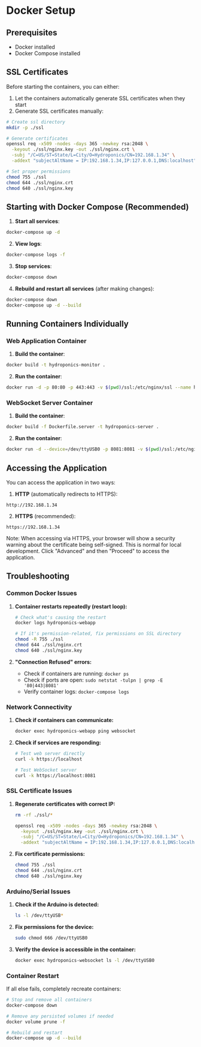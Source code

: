 
# Docker Setup

## Prerequisites

- Docker installed
- Docker Compose installed

## SSL Certificates

Before starting the containers, you can either:

1. Let the containers automatically generate SSL certificates when they start
2. Generate SSL certificates manually:

```bash
# Create ssl directory
mkdir -p ./ssl

# Generate certificates
openssl req -x509 -nodes -days 365 -newkey rsa:2048 \
  -keyout ./ssl/nginx.key -out ./ssl/nginx.crt \
  -subj "/C=US/ST=State/L=City/O=Hydroponics/CN=192.168.1.34" \
  -addext "subjectAltName = IP:192.168.1.34,IP:127.0.0.1,DNS:localhost"

# Set proper permissions
chmod 755 ./ssl
chmod 644 ./ssl/nginx.crt
chmod 640 ./ssl/nginx.key
```

## Starting with Docker Compose (Recommended)

1. **Start all services**:
```bash
docker-compose up -d
```

2. **View logs**:
```bash
docker-compose logs -f
```

3. **Stop services**:
```bash
docker-compose down
```

4. **Rebuild and restart all services** (after making changes):
```bash
docker-compose down
docker-compose up -d --build
```

## Running Containers Individually

### Web Application Container

1. **Build the container**:
```bash
docker build -t hydroponics-monitor .
```

2. **Run the container**:
```bash
docker run -d -p 80:80 -p 443:443 -v $(pwd)/ssl:/etc/nginx/ssl --name hydroponics-app hydroponics-monitor
```

### WebSocket Server Container

1. **Build the container**:
```bash
docker build -f Dockerfile.server -t hydroponics-server .
```

2. **Run the container**:
```bash
docker run -d --device=/dev/ttyUSB0 -p 8081:8081 -v $(pwd)/ssl:/etc/nginx/ssl -e USE_SSL=true --name hydroponics-ws hydroponics-server
```

## Accessing the Application

You can access the application in two ways:

1. **HTTP** (automatically redirects to HTTPS):
```
http://192.168.1.34
```

2. **HTTPS** (recommended):
```
https://192.168.1.34
```

Note: When accessing via HTTPS, your browser will show a security warning about the certificate being self-signed. This is normal for local development. Click "Advanced" and then "Proceed" to access the application.

## Troubleshooting

### Common Docker Issues

1. **Container restarts repeatedly (restart loop):**
   ```bash
   # Check what's causing the restart
   docker logs hydroponics-webapp
   
   # If it's permission-related, fix permissions on SSL directory
   chmod -R 755 ./ssl
   chmod 644 ./ssl/nginx.crt
   chmod 640 ./ssl/nginx.key
   ```

2. **"Connection Refused" errors:**
   - Check if containers are running: `docker ps`
   - Check if ports are open: `sudo netstat -tulpn | grep -E '80|443|8081'`
   - Verify container logs: `docker-compose logs`

### Network Connectivity 

1. **Check if containers can communicate:**
   ```bash
   docker exec hydroponics-webapp ping websocket
   ```

2. **Check if services are responding:**
   ```bash
   # Test web server directly
   curl -k https://localhost
   
   # Test WebSocket server
   curl -k https://localhost:8081
   ```

### SSL Certificate Issues

1. **Regenerate certificates with correct IP:**
   ```bash
   rm -rf ./ssl/*
   
   openssl req -x509 -nodes -days 365 -newkey rsa:2048 \
     -keyout ./ssl/nginx.key -out ./ssl/nginx.crt \
     -subj "/C=US/ST=State/L=City/O=Hydroponics/CN=192.168.1.34" \
     -addext "subjectAltName = IP:192.168.1.34,IP:127.0.0.1,DNS:localhost"
   ```

2. **Fix certificate permissions:**
   ```bash
   chmod 755 ./ssl
   chmod 644 ./ssl/nginx.crt
   chmod 640 ./ssl/nginx.key
   ```

### Arduino/Serial Issues

1. **Check if the Arduino is detected:**
   ```bash
   ls -l /dev/ttyUSB*
   ```

2. **Fix permissions for the device:**
   ```bash
   sudo chmod 666 /dev/ttyUSB0
   ```

3. **Verify the device is accessible in the container:**
   ```bash
   docker exec hydroponics-websocket ls -l /dev/ttyUSB0
   ```

### Container Restart

If all else fails, completely recreate containers:

```bash
# Stop and remove all containers
docker-compose down

# Remove any persisted volumes if needed
docker volume prune -f

# Rebuild and restart
docker-compose up -d --build
```
